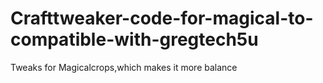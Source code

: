# Crafttweaker-code-for-magical-to-compatible-with-gregtech5u
Tweaks for Magicalcrops,which makes it more balance
